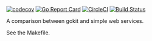 [![codecov](https://codecov.io/gh/tkeech1/gowebsvc/branch/master/graph/badge.svg)](https://codecov.io/gh/tkeech1/gowebsvc)
[![Go Report Card](https://goreportcard.com/badge/github.com/tkeech1/gowebsvc)](https://goreportcard.com/report/github.com/tkeech1/gowebsvc)
[![CircleCI](https://circleci.com/gh/tkeech1/gowebsvc.svg?style=svg)](https://circleci.com/gh/tkeech1/gowebsvc)
[![Build Status](https://dev.azure.com/tkeech1/gowebsvc/_apis/build/status/tkeech1.gowebsvc?branchName=master)](https://dev.azure.com/tkeech1/gowebsvc/_build/latest?definitionId=1&branchName=master)

A comparison between gokit and simple web services.

See the Makefile.  

